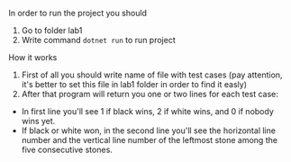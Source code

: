 In order to run the project you should
1. Go to folder lab1
2. Write command `dotnet run` to run project

How it works
1. First of all you should write name of file with test cases (pay attention, it's better to set this file in lab1 folder in order to find it easly)
2. After that program will return you one or two lines for each test case:
- In first line you'll see 1 if black wins, 2 if white wins, and 0 if nobody wins yet.
- If black or white won, in the second line you'll see the horizontal line number and the vertical line number of the leftmost stone among the five consecutive stones.
